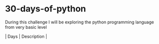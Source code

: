 # 30-days-of-python
During this challenge I will be exploring the python programming language from very basic level

| Days |   Description |
